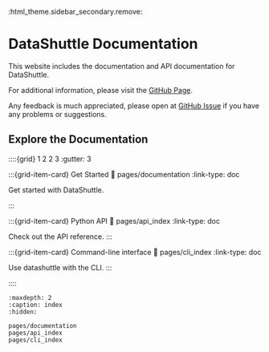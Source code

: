 :html_theme.sidebar_secondary.remove:

# DataShuttle Documentation

This website includes the documentation and API documentation for DataShuttle.

For additional information, please visit the [GitHub Page](https://github.com/neuroinformatics-unit/datashuttle).

Any feedback is much appreciated, please open at [GitHub Issue](https://github.com/neuroinformatics-unit/datashuttle/issues) if you have any problems or suggestions.

## Explore the Documentation

::::{grid} 1 2 2 3
:gutter: 3

:::{grid-item-card} Get Started
:link: pages/documentation
:link-type: doc

Get started with DataShuttle.

:::

:::{grid-item-card} Python API
:link: pages/api_index
:link-type: doc

Check out the API reference.
:::

:::{grid-item-card} Command-line interface
:link: pages/cli_index
:link-type: doc

Use datashuttle with the CLI.
:::

::::

```{toctree}
:maxdepth: 2
:caption: index
:hidden:

pages/documentation
pages/api_index
pages/cli_index
```
